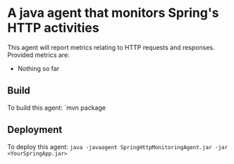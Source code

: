 # A java agent that monitors Spring's HTTP activities
This agent will report metrics relating to HTTP requests and responses.
Provided metrics are:
* Nothing so far

## Build
To build this agent:
`mvn package

## Deployment
To deploy this agent:
` java -javaagent SpringHttpMonitoringAgent.jar -jar <YourSpringApp.jar> `

